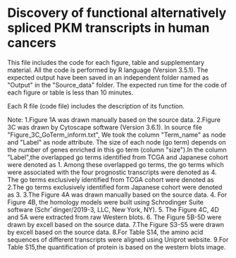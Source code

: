 # Discovery of functional alternatively spliced PKM transcripts in human cancers

This file includes the code for each figure, table and supplementary material. All the code is performed by R language (Version 3.5.1). The expected output have been saved in an independent folder named as "Output" in the "Source_data" folder.
The expected run time for the code of each figure or table is less than 10 minutes.

Each R file (code file) includes the description of its function.

Note:
1.Figure 1A was drawn manually based on the source data.
2.Figure 3C was drawn by Cytoscape software (Version 3.6.1). In source file "Figure_3C_GoTerm_inform.txt", We took the column "Term_name" as node and "Label" as node attribute. The size of each node (go term) depends on the number of genes enriched in this go term (column "size").In the column "Label",the overlapped go terms identified from TCGA and Japanese cohort were denoted as 1. Among these overlapped go terms, the go terms which were associated with the four prognostic transcripts were denoted as 4. The go terms exclusively identified from TCGA cohort were denoted as 2.The go terms exclusively identified form Japanese cohort were denoted as 3.
3.The Figure 4A was drawn manually based on the source data.
4. For Figure 4B, the homology models were built using Schrodinger Suite software (Schrˆdinger/2019-3, LLC, New York, NY). 
5. The Figure 4C, 4D and 5A were extracted from raw Western blots.
6. The Figure 5B-5D were drawn by excell based on the source data.
7.The Figure S3-S5 were drawn by excell based on the source data.
8.For Table S14, the amino acid sequences of different transcripts were aligned using Uniprot website.
9.For Table S15,the quantification of protein is based on the western blots image.


